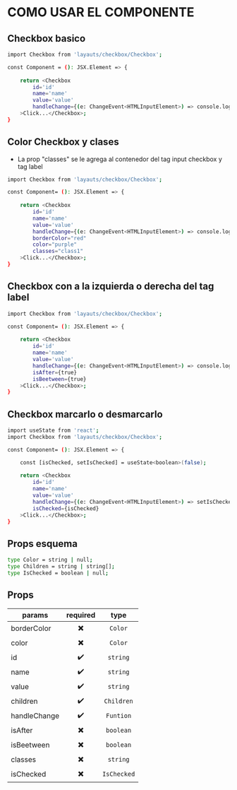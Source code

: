 # COMO USAR EL COMPONENTE

## Checkbox basico

```sh
import Checkbox from 'layauts/checkbox/Checkbox';

const Component = (): JSX.Element => {
    
    return <Checkbox
        id='id'
        name='name'
        value='value'
        handleChange={(e: ChangeEvent<HTMLInputElement>) => console.log(e)}
    >Click...</Checkbox>;
}
```

## Color Checkbox y clases

- La prop "classes" se le agrega al contenedor del tag input checkbox y tag label
```sh
import Checkbox from 'layauts/checkbox/Checkbox';

const Component= (): JSX.Element => {
    
    return <Checkbox
        id='id'
        name='name'
        value='value'
        handleChange={(e: ChangeEvent<HTMLInputElement>) => console.log(e)}
        borderColor="red"
        color="purple"
        classes="class1"
    >Click...</Checkbox>;
}
```

## Checkbox con a la izquierda o derecha del tag label
```sh
import Checkbox from 'layauts/checkbox/Checkbox';

const Component= (): JSX.Element => {
    
    return <Checkbox
        id='id'
        name='name'
        value='value'
        handleChange={(e: ChangeEvent<HTMLInputElement>) => console.log(e)}
        isAfter={true}
        isBeetween={true}
    >Click...</Checkbox>;
}
```

## Checkbox marcarlo o desmarcarlo

```sh
import useState from 'react';
import Checkbox from 'layauts/checkbox/Checkbox';

const Component= (): JSX.Element => {

    const [isChecked, setIsChecked] = useState<boolean>(false);
    
    return <Checkbox
        id='id'
        name='name'
        value='value'
        handleChange={(e: ChangeEvent<HTMLInputElement>) => setIsChecked(e.target.checked)}
        isChecked={isChecked}
    >Click...</Checkbox>;
}
```

## Props esquema

```sh
type Color = string | null;
type Children = string | string[];
type IsChecked = boolean | null;
```

Props
-------

|   params     |         required         |     type    |
| ------------ | :----------------------: | :---------: |
| borderColor  | :heavy_multiplication_x: | `Color`     |
| color        | :heavy_multiplication_x: | `Color`     |
| id           | :heavy_check_mark:       | `string`    |
| name         | :heavy_check_mark:       | `string`    |
| value        | :heavy_check_mark:       | `string`    |
| children     | :heavy_check_mark:       | `Children`  |
| handleChange | :heavy_check_mark:       | `Funtion`   |
| isAfter      | :heavy_multiplication_x: | `boolean`   |
| isBeetween   | :heavy_multiplication_x: | `boolean`   |
| classes      | :heavy_multiplication_x: | `string`    |
| isChecked    | :heavy_multiplication_x: | `IsChecked` |